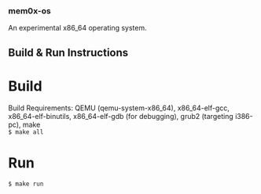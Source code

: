 ### mem0x-os
An experimental x86_64 operating system.

## Build & Run Instructions
# Build
Build Requirements: QEMU (qemu-system-x86_64), x86_64-elf-gcc, x86_64-elf-binutils, x86_64-elf-gdb (for debugging), grub2 (targeting i386-pc), make\
```$ make all```
# Run
```$ make run```
